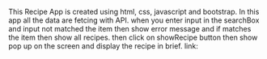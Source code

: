 This Recipe App is created using html, css, javascript and bootstrap. In this app all the data are fetcing with API. when you enter input in the searchBox and input not matched the item then show error message and if matches the item then show all recipes. 
then click on showRecipe button then show pop up on the screen and display the recipe in brief. 
link: 
